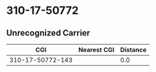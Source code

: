 # 310-17-50772
## Unrecognized Carrier


| CGI | Nearest CGI | Distance |
|-----|-------------|----------|
| 310-17-50772-143 |  | 0.0 |
